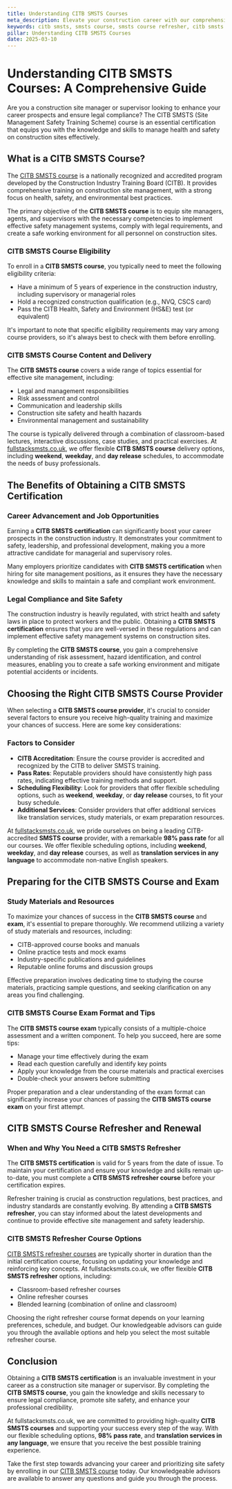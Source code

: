 ```yaml
---
title: Understanding CITB SMSTS Courses
meta_description: Elevate your construction career with our comprehensive CITB SMSTS course. Gain essential health and safety skills for £360+VAT. 98% pass rate. Flexible scheduling. Become a competent site manager today.
keywords: citb smsts, smsts course, smsts course refresher, citb smsts online, citb smsts weekend, smsts course exam, citb smsts near me, citb smsts certification, citb smsts cost, smsts course certification, smsts course weekend, smsts course course dates, smsts course test, citb smsts refresher, smsts course training
pillar: Understanding CITB SMSTS Courses
date: 2025-03-10
---
```


<H1>Understanding CITB SMSTS Courses: A Comprehensive Guide</H1>

Are you a construction site manager or supervisor looking to enhance your career prospects and ensure legal compliance? The CITB SMSTS (Site Management Safety Training Scheme) course is an essential certification that equips you with the knowledge and skills to manage health and safety on construction sites effectively.

<H2>What is a CITB SMSTS Course?</H2>

The <a href="/smsts-course-content-and-assessment/">CITB SMSTS course</a> is a nationally recognized and accredited program developed by the Construction Industry Training Board (CITB). It provides comprehensive training on construction site management, with a strong focus on health, safety, and environmental best practices.

The primary objective of the <strong>CITB SMSTS course</strong> is to equip site managers, agents, and supervisors with the necessary competencies to implement effective safety management systems, comply with legal requirements, and create a safe working environment for all personnel on construction sites.

<H3>CITB SMSTS Course Eligibility</H3>

To enroll in a <strong>CITB SMSTS course</strong>, you typically need to meet the following eligibility criteria:

- Have a minimum of 5 years of experience in the construction industry, including supervisory or managerial roles
- Hold a recognized construction qualification (e.g., NVQ, CSCS card)
- Pass the CITB Health, Safety and Environment (HS&E) test (or equivalent)

It's important to note that specific eligibility requirements may vary among course providers, so it's always best to check with them before enrolling.

<H3>CITB SMSTS Course Content and Delivery</H3>

The <strong>CITB SMSTS course</strong> covers a wide range of topics essential for effective site management, including:

- Legal and management responsibilities
- Risk assessment and control
- Communication and leadership skills
- Construction site safety and health hazards
- Environmental management and sustainability

The course is typically delivered through a combination of classroom-based lectures, interactive discussions, case studies, and practical exercises. At <a href="/">fullstacksmsts.co.uk</a>, we offer flexible <strong>CITB SMSTS course</strong> delivery options, including <strong>weekend</strong>, <strong>weekday</strong>, and <strong>day release</strong> schedules, to accommodate the needs of busy professionals.

<H2>The Benefits of Obtaining a CITB SMSTS Certification</H2>

<H3>Career Advancement and Job Opportunities</H3>

Earning a <strong>CITB SMSTS certification</strong> can significantly boost your career prospects in the construction industry. It demonstrates your commitment to safety, leadership, and professional development, making you a more attractive candidate for managerial and supervisory roles.

Many employers prioritize candidates with <strong>CITB SMSTS certification</strong> when hiring for site management positions, as it ensures they have the necessary knowledge and skills to maintain a safe and compliant work environment.

<H3>Legal Compliance and Site Safety</H3>

The construction industry is heavily regulated, with strict health and safety laws in place to protect workers and the public. Obtaining a <strong>CITB SMSTS certification</strong> ensures that you are well-versed in these regulations and can implement effective safety management systems on construction sites.

By completing the <strong>CITB SMSTS course</strong>, you gain a comprehensive understanding of risk assessment, hazard identification, and control measures, enabling you to create a safe working environment and mitigate potential accidents or incidents.

<H2>Choosing the Right CITB SMSTS Course Provider</H2>

When selecting a <strong>CITB SMSTS course provider</strong>, it's crucial to consider several factors to ensure you receive high-quality training and maximize your chances of success. Here are some key considerations:

<H3>Factors to Consider</H3>

- <strong>CITB Accreditation</strong>: Ensure the course provider is accredited and recognized by the CITB to deliver SMSTS training.
- <strong>Pass Rates</strong>: Reputable providers should have consistently high pass rates, indicating effective training methods and support.
- <strong>Scheduling Flexibility</strong>: Look for providers that offer flexible scheduling options, such as <strong>weekend</strong>, <strong>weekday</strong>, or <strong>day release</strong> courses, to fit your busy schedule.
- <strong>Additional Services</strong>: Consider providers that offer additional services like translation services, study materials, or exam preparation resources.

At <a href="/">fullstacksmsts.co.uk</a>, we pride ourselves on being a leading CITB-accredited <strong>SMSTS course</strong> provider, with a remarkable <strong>98% pass rate</strong> for all our courses. We offer flexible scheduling options, including <strong>weekend</strong>, <strong>weekday</strong>, and <strong>day release</strong> courses, as well as <strong>translation services in any language</strong> to accommodate non-native English speakers.

<H2>Preparing for the CITB SMSTS Course and Exam</H2>

<H3>Study Materials and Resources</H3>

To maximize your chances of success in the <strong>CITB SMSTS course</strong> and <strong>exam</strong>, it's essential to prepare thoroughly. We recommend utilizing a variety of study materials and resources, including:

- CITB-approved course books and manuals
- Online practice tests and mock exams
- Industry-specific publications and guidelines
- Reputable online forums and discussion groups

Effective preparation involves dedicating time to studying the course materials, practicing sample questions, and seeking clarification on any areas you find challenging.

<H3>CITB SMSTS Course Exam Format and Tips</H3>

The <strong>CITB SMSTS course exam</strong> typically consists of a multiple-choice assessment and a written component. To help you succeed, here are some tips:

- Manage your time effectively during the exam
- Read each question carefully and identify key points
- Apply your knowledge from the course materials and practical exercises
- Double-check your answers before submitting

Proper preparation and a clear understanding of the exam format can significantly increase your chances of passing the <strong>CITB SMSTS course exam</strong> on your first attempt.

<H2>CITB SMSTS Course Refresher and Renewal</H2>

<H3>When and Why You Need a CITB SMSTS Refresher</H3>

The <strong>CITB SMSTS certification</strong> is valid for 5 years from the date of issue. To maintain your certification and ensure your knowledge and skills remain up-to-date, you must complete a <strong>CITB SMSTS refresher course</strong> before your certification expires.

Refresher training is crucial as construction regulations, best practices, and industry standards are constantly evolving. By attending a <strong>CITB SMSTS refresher</strong>, you can stay informed about the latest developments and continue to provide effective site management and safety leadership.

<H3>CITB SMSTS Refresher Course Options</H3>

<a href="/smsts-course-refresher/">CITB SMSTS refresher courses</a> are typically shorter in duration than the initial certification course, focusing on updating your knowledge and reinforcing key concepts. At fullstacksmsts.co.uk, we offer flexible <strong>CITB SMSTS refresher</strong> options, including:

- Classroom-based refresher courses
- Online refresher courses
- Blended learning (combination of online and classroom)

Choosing the right refresher course format depends on your learning preferences, schedule, and budget. Our knowledgeable advisors can guide you through the available options and help you select the most suitable refresher course.

<H2>Conclusion</H2>

Obtaining a <strong>CITB SMSTS certification</strong> is an invaluable investment in your career as a construction site manager or supervisor. By completing the <strong>CITB SMSTS course</strong>, you gain the knowledge and skills necessary to ensure legal compliance, promote site safety, and enhance your professional credibility.

At fullstacksmsts.co.uk, we are committed to providing high-quality <strong>CITB SMSTS courses</strong> and supporting your success every step of the way. With our flexible scheduling options, <strong>98% pass rate</strong>, and <strong>translation services in any language</strong>, we ensure that you receive the best possible training experience.

Take the first step towards advancing your career and prioritizing site safety by enrolling in our <a href="/citb-smsts-course-dates/">CITB SMSTS course</a> today. Our knowledgeable advisors are available to answer any questions and guide you through the process.